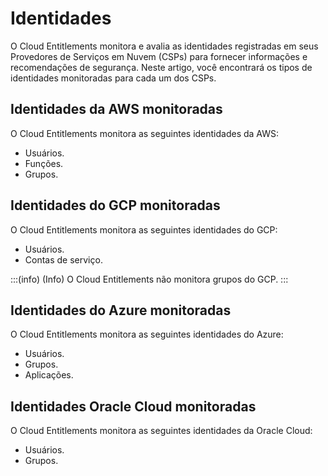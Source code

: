 # Identidades

O Cloud Entitlements monitora e avalia as identidades registradas em seus Provedores de Serviços em Nuvem (CSPs) para fornecer informações e recomendações de segurança. Neste artigo, você encontrará os tipos de identidades monitoradas para cada um dos CSPs.
  
## Identidades da AWS monitoradas
 O Cloud Entitlements monitora as seguintes identidades da AWS:

* Usuários.
* Funções.
* Grupos.


## Identidades do GCP monitoradas
O Cloud Entitlements monitora as seguintes identidades do GCP:

* Usuários.
* Contas de serviço.


:::(info) (Info)
O Cloud Entitlements não monitora grupos do GCP.
:::

## Identidades do Azure monitoradas
O Cloud Entitlements monitora as seguintes identidades do Azure:

* Usuários. 
* Grupos. 
* Aplicações.  

## Identidades Oracle Cloud monitoradas

O Cloud Entitlements monitora as seguintes identidades da Oracle Cloud:
- Usuários.
- Grupos.


